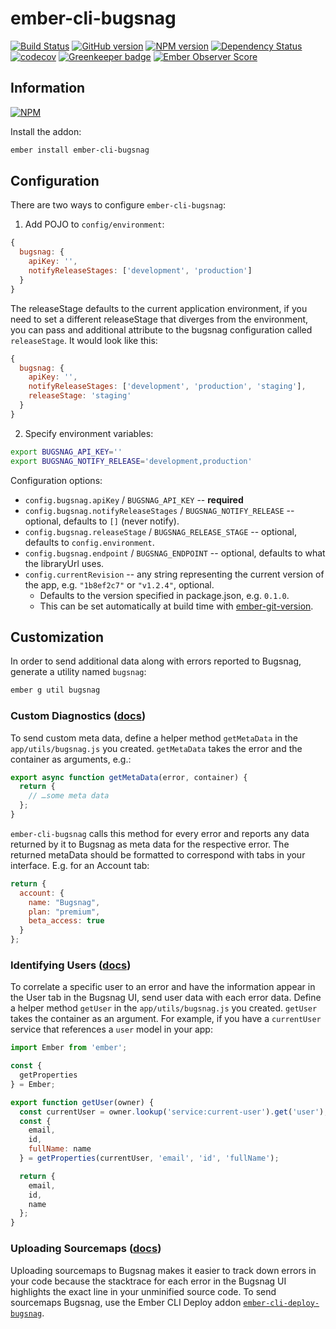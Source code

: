 # ember-cli-bugsnag

[![Build Status](https://travis-ci.com/BBVAEngineering/ember-cli-bugsnag.svg?branch=master)](https://travis-ci.com/BBVAEngineering/ember-cli-bugsnag)
[![GitHub version](https://badge.fury.io/gh/BBVAEngineering%2Fember-cli-bugsnag.svg)](https://badge.fury.io/gh/BBVAEngineering%2Fember-cli-bugsnag)
[![NPM version](https://badge.fury.io/js/ember-cli-bugsnag.svg)](https://badge.fury.io/js/ember-cli-bugsnag)
[![Dependency Status](https://david-dm.org/BBVAEngineering/ember-cli-bugsnag.svg)](https://david-dm.org/BBVAEngineering/ember-cli-bugsnag)
[![codecov](https://codecov.io/gh/BBVAEngineering/ember-cli-bugsnag/branch/master/graph/badge.svg)](https://codecov.io/gh/BBVAEngineering/ember-cli-bugsnag)
[![Greenkeeper badge](https://badges.greenkeeper.io/BBVAEngineering/ember-cli-bugsnag.svg)](https://greenkeeper.io/)
[![Ember Observer Score](https://emberobserver.com/badges/ember-cli-bugsnag.svg)](https://emberobserver.com/addons/ember-cli-bugsnag)

## Information

[![NPM](https://nodei.co/npm/ember-cli-bugsnag.png?downloads=true&downloadRank=true)](https://nodei.co/npm/ember-cli-bugsnag/)

Install the addon:

```sh
ember install ember-cli-bugsnag
```

## Configuration

There are two ways to configure `ember-cli-bugsnag`:

1. Add POJO to `config/environment`:

```javascript
{
  bugsnag: {
    apiKey: '',
    notifyReleaseStages: ['development', 'production']
  }
}
```

The releaseStage defaults to the current application environment, if you
need to set a different releaseStage that diverges from the environment, you
can pass and additional attribute to the bugsnag configuration called
`releaseStage`. It would look like this:

```javascript
{
  bugsnag: {
    apiKey: '',
    notifyReleaseStages: ['development', 'production', 'staging'],
    releaseStage: 'staging'
  }
}
```

2. Specify environment variables:

```sh
export BUGSNAG_API_KEY=''
export BUGSNAG_NOTIFY_RELEASE='development,production'
```

Configuration options:

 * `config.bugsnag.apiKey` / `BUGSNAG_API_KEY` -- **required**
 * `config.bugsnag.notifyReleaseStages` / `BUGSNAG_NOTIFY_RELEASE` -- optional, defaults to `[]` (never notify).
 * `config.bugsnag.releaseStage` / `BUGSNAG_RELEASE_STAGE` -- optional, defaults to `config.environment`.
 * `config.bugsnag.endpoint` / `BUGSNAG_ENDPOINT` -- optional, defaults to what the libraryUrl uses.
 * `config.currentRevision` -- any string representing the current version of the app, e.g. `"1b8ef2c7"` or `"v1.2.4"`, optional.
   * Defaults to the version specified in package.json, e.g. `0.1.0`.
   * This can be set automatically at build time with [ember-git-version](https://github.com/rwjblue/ember-git-version).

## Customization

In order to send additional data along with errors reported to Bugsnag, generate
a utility named `bugsnag`:

```sh
ember g util bugsnag
```

### Custom Diagnostics ([docs](https://docs.bugsnag.com/platforms/browsers/#custom-diagnostics))

To send custom meta data, define a helper method `getMetaData` in the
`app/utils/bugsnag.js` you created. `getMetaData` takes the error and the
container as arguments, e.g.:

```js
export async function getMetaData(error, container) {
  return {
    // …some meta data
  };
}
```

`ember-cli-bugsnag` calls this method for every error and reports any data
returned by it to Bugsnag as meta data for the respective error. The returned
metaData should be formatted to correspond with tabs in your interface. E.g.
for an Account tab:

```js
return {
  account: {
    name: "Bugsnag",
    plan: "premium",
    beta_access: true
  }
};
```

### Identifying Users ([docs](https://docs.bugsnag.com/platforms/browsers/#identifying-users))

To correlate a specific user to an error and have the information appear in the
User tab in the Bugsnag UI, send user data with each error data. Define a
helper method `getUser` in the `app/utils/bugsnag.js` you created. `getUser`
takes the container as an argument. For example, if you have a `currentUser`
service that references a `user` model in your app:

```js
import Ember from 'ember';

const {
  getProperties
} = Ember;

export function getUser(owner) {
  const currentUser = owner.lookup('service:current-user').get('user');
  const {
    email,
    id,
    fullName: name
  } = getProperties(currentUser, 'email', 'id', 'fullName');

  return {
    email,
    id,
    name
  };
}
```

### Uploading Sourcemaps ([docs](https://docs.bugsnag.com/api/js-source-map-upload))

Uploading sourcemaps to Bugsnag makes it easier to track down errors in your
code because the stacktrace for each error in the Bugsnag UI highlights the
exact line in your unminified source code. To send sourcemaps  Bugsnag, use the
Ember CLI Deploy addon [`ember-cli-deploy-bugsnag`](https://github.com/IcarusWorks/ember-cli-deploy-bugsnag).
